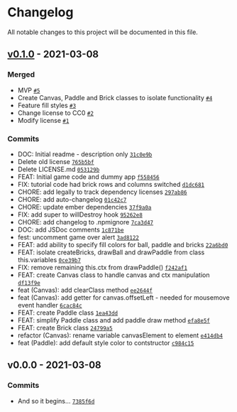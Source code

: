 # Changelog

All notable changes to this project will be documented in this file.

## [v0.1.0](https://github.com/maxwondercorn/ember-breakout/compare/v0.0.0...v0.1.0) - 2021-03-08

### Merged

- MVP [`#5`](https://github.com/maxwondercorn/ember-breakout/pull/5)
- Create Canvas, Paddle and Brick classes to isolate functionality [`#4`](https://github.com/maxwondercorn/ember-breakout/pull/4)
- Feature fill styles [`#3`](https://github.com/maxwondercorn/ember-breakout/pull/3)
- Change license to CC0 [`#2`](https://github.com/maxwondercorn/ember-breakout/pull/2)
- Modify license [`#1`](https://github.com/maxwondercorn/ember-breakout/pull/1)

### Commits

- DOC: Initial readme - description only [`31c0e9b`](https://github.com/maxwondercorn/ember-breakout/commit/31c0e9bcc69e6fccecd7b1216a11d44dc9548fa3)
- Delete old license [`765b5bf`](https://github.com/maxwondercorn/ember-breakout/commit/765b5bf52cbeb6ba2c38c751775fc0e794a3ecc6)
- Delete LICENSE.md [`053129b`](https://github.com/maxwondercorn/ember-breakout/commit/053129b3976fb5ac0094ca7b473160a1e91f16fc)
- FEAT: Initial game code and dummy app [`f558456`](https://github.com/maxwondercorn/ember-breakout/commit/f55845624e231e9127eeb827833e0ee9bc666e63)
- FIX: tutorial code had brick rows and columns switched [`d1dc681`](https://github.com/maxwondercorn/ember-breakout/commit/d1dc6817086b452e29c80630b0b9e845d78c3177)
- CHORE:  add legally to track dependency licenses [`297ab86`](https://github.com/maxwondercorn/ember-breakout/commit/297ab861babc7aa2a4c6a71838cc83e215f26103)
- CHORE:  add auto-changelog [`01c42c7`](https://github.com/maxwondercorn/ember-breakout/commit/01c42c776c6f2010381b93b528903ed0160b776c)
- CHORE:  update ember dependencies [`37f9a0a`](https://github.com/maxwondercorn/ember-breakout/commit/37f9a0a86f681d6a9ae1d07f05ddcd2b8c4f8720)
- FIX: add super to willDestroy hook [`95262e8`](https://github.com/maxwondercorn/ember-breakout/commit/95262e854a5b9419f03214cb023d5ffa51a08894)
- CHORE:  add changelog to .npmignore [`7ca3d47`](https://github.com/maxwondercorn/ember-breakout/commit/7ca3d47594a5c6f66fba8871abe9eb546313e2b5)
- DOC: add JSDoc comments [`1c871be`](https://github.com/maxwondercorn/ember-breakout/commit/1c871be53eea2743a46cfe44d86bf8ad9a66f915)
- fest: uncomment game over alert [`3ad8122`](https://github.com/maxwondercorn/ember-breakout/commit/3ad8122720314e62a93aa611959d6d81446f598f)
- FEAT: add ability to specify fill colors for ball, paddle and bricks [`22a6bd0`](https://github.com/maxwondercorn/ember-breakout/commit/22a6bd018ea6de098fb3810bdf8c824f2f55c58f)
- FEAT: isolate createBricks, drawBall and drawPaddle from class this.variables [`0ce39b7`](https://github.com/maxwondercorn/ember-breakout/commit/0ce39b779ffdd48810fa83157be903281886af58)
- FIX: remove remaining this.ctx from drawPaddle() [`f242af1`](https://github.com/maxwondercorn/ember-breakout/commit/f242af1d9662b4c765fe6e2b45006d1c5caed40c)
- FEAT: create Canvas class to handle canvas and ctx manipulation [`df13f9e`](https://github.com/maxwondercorn/ember-breakout/commit/df13f9e03904c651666497811f2ed5ce76fcb79a)
- feat (Canvas): add clearClass method [`ee2644f`](https://github.com/maxwondercorn/ember-breakout/commit/ee2644f91770609473239203d12f59cede8bf946)
- feat (Canvas): add getter for canvas.offsetLeft - needed for mousemove event handler [`6cac84c`](https://github.com/maxwondercorn/ember-breakout/commit/6cac84ce1124c928799c80fb546a99a2d857cc20)
- FEAT: create Paddle class [`1ea43dd`](https://github.com/maxwondercorn/ember-breakout/commit/1ea43ddeff500c07108260199fcd3c7f2410506a)
- FEAT: simplify Paddle class and add paddle draw method [`efa8e5f`](https://github.com/maxwondercorn/ember-breakout/commit/efa8e5fce6018cad28b4cfa6eeefd29a48d629b7)
- FEAT: create Brick class [`24799a5`](https://github.com/maxwondercorn/ember-breakout/commit/24799a564e011ca741f152bf4c53790b8fce71b0)
- refactor (Canvas): rename variable canvasElement to element [`e414db4`](https://github.com/maxwondercorn/ember-breakout/commit/e414db49a5a57d349d4f71377f729c774b409a6e)
- feat (Paddle): add default style color to contstructor [`c984c15`](https://github.com/maxwondercorn/ember-breakout/commit/c984c1572e1add9c2327ee7f74c957435772dc94)

## v0.0.0 - 2021-03-08

### Commits

- And so it begins... [`7385f6d`](https://github.com/maxwondercorn/ember-breakout/commit/7385f6d63d1c4b295b747c148b33a859f7e63750)
